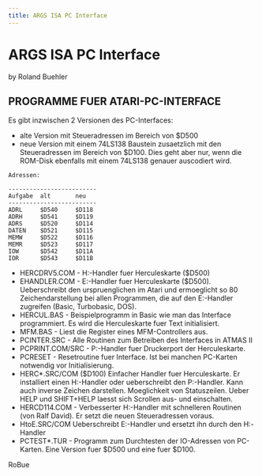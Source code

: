 ```yaml
---
title: ARGS ISA PC Interface
---
```

# ARGS ISA PC Interface  
  
by Roland Buehler  
  
  
## PROGRAMME FUER ATARI-PC-INTERFACE  
  
Es gibt inzwischen 2 Versionen des PC-Interfaces:  
- alte Version mit Steueradressen im Bereich von $D500  
- neue Version mit einem 74LS138 Baustein zusaetzlich mit den Steueradressen im Bereich von $D100. Dies geht aber nur, wenn die ROM-Disk ebenfalls mit einem 74LS138 genauer auscodiert wird.  
  
```
Adressen:

-------------------------
Aufgabe  alt       neu   
-------------------------
ADRL     $D540     $D118
ADRH     $D541     $D119
ADRS     $D520     $D114
DATEN    $D521     $D115
MEMW     $D522     $D116
MEMR     $D523     $D117
IOW      $D542     $D11A
IOR      $D543     $D11B
```
  
- HERCDRV5.COM - H:-Handler fuer Herculeskarte ($D500)  
- EHANDLER.COM - E:-Handler fuer Herculeskarte ($D500). Ueberschreibt den urspruenglichen im Atari und ermoeglicht so 80 Zeichendarstellung bei allen Programmen, die auf den E:-Handler zugreifen (Basic, Turbobasic, DOS).  
- HERCUL.BAS - Beispielprogramm in Basic wie man das Interface programmiert. Es wird die Herculeskarte fuer Text initialisiert.  
- MFM.BAS - Liest die Register eines MFM-Controllers aus.  
- PCINTER.SRC - Alle Routinen zum Betreiben des Interfaces in ATMAS II  
- PCPRINT.COM/SRC - P:-Handler fuer Druckerport der Herculeskarte.  
- PCRESET - Resetroutine fuer Interface. Ist bei manchen PC-Karten notwendig vor Initialisierung.  
- HERC*.SRC/COM ($D100) Einfacher Handler fuer Herculeskarte. Er installiert einen H:-Handler oder ueberschreibt den P:-Handler. Kann auch inverse Zeichen darstellen. Moeglichkeit von Statuszeilen. Ueber HELP und SHIFT+HELP laesst sich Scrollen aus- und einschalten.  
- HERCD114.COM - Verbesserter H:-Handler mit schnelleren Routinen (von Ralf David). Er setzt die neuen Steueradressen voraus.  
- HtoE.SRC/COM Ueberschreibt E:-Handler und ersetzt ihn durch den H:-Handler  
- PCTEST*.TUR - Programm zum Durchtesten der IO-Adressen von PC-Karten. Eine Version fuer $D500 und eine fuer $D100.  
  
RoBue  

